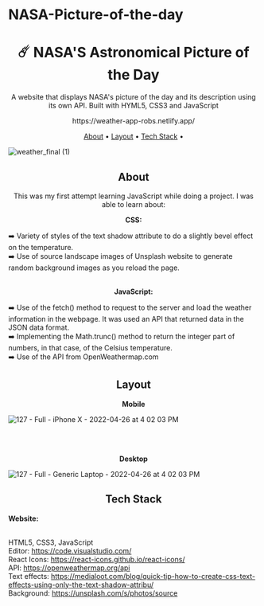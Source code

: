 # NASA-Picture-of-the-day
<h1 align="center">☄️ NASA'S Astronomical Picture of the Day</h1>
<p align="center">A website that displays NASA's picture of the day and its description using its own API. Built with HYML5, CSS3 and JavaScript</p>
<p align="center">https://weather-app-robs.netlify.app/</p>


<p align="center">
 <a href="#about">About</a> •
 <a href="#layout">Layout</a> • 
 <a href="#tech-stack">Tech Stack</a> • 
  
 
</p>

![weather_final (1)](https://user-images.githubusercontent.com/102549776/165374678-90cb7c87-d59a-4685-ab57-8e0005d199ce.gif)



<h2 align="center">About</h2>

<p align="center">This was my first attempt learning JavaScript while doing a project. I was able to learn about:</p>

 <p align="center"><strong>CSS:</strong></p>
➡️ Variety of styles of the text shadow attribute to do a  slightly bevel effect on the temperature.<br>
➡️ Use of source landscape images of Unsplash website to generate random background images as you reload the page.<br><br>

 <p align="center"><strong>JavaScript:</strong></p>
➡️ Use of the fetch() method to request to the server and load the weather information in the webpage. It was used an API that returned data in the JSON data format.<br>
➡️ Implementing the Math.trunc() method to return the integer part of numbers, in that case, of the Celsius temperature.<br>
➡️ Use of the API from OpenWeathermap.com 


          


<h2 align="center">Layout</h2>

<p align="center"><strong>Mobile</strong></p>

![127 - Full - iPhone X - 2022-04-26 at 4 02 03 PM](https://user-images.githubusercontent.com/102549776/165373361-60927482-5a10-42bf-ae87-440c7078e95e.jpg)


<br><br>

<p align="center"><strong>Desktop</strong></p>

![127 - Full - Generic Laptop - 2022-04-26 at 4 02 03 PM](https://user-images.githubusercontent.com/102549776/165373204-08918046-11d6-461b-bee6-f8bd15a9006b.jpg)</p>




<h2 align="center">Tech Stack</h2>

<strong>Website:</strong><br><br>

HTML5, CSS3, JavaScript<br>
Editor: https://code.visualstudio.com/<br>
React Icons: https://react-icons.github.io/react-icons/<br>
API: https://openweathermap.org/api<br>
Text effects: https://medialoot.com/blog/quick-tip-how-to-create-css-text-effects-using-only-the-text-shadow-attribu/<br>
Background: https://unsplash.com/s/photos/source



